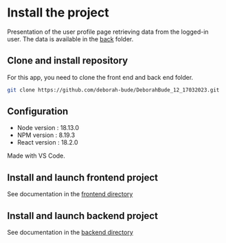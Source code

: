 # Install the project

Presentation of the user profile page retrieving data from the logged-in user. 
The data is available in the [back](./back/) folder.

## Clone and install repository

For this app, you need to clone the front end and back end folder.

```bash
git clone https://github.com/deborah-bude/DeborahBude_12_17032023.git
```

## Configuration
- Node version : 18.13.0
- NPM version : 8.19.3
- React version : 18.2.0

Made with VS Code.

## Install and launch frontend project
See documentation in the [frontend directory](./front/README.md)

## Install and launch backend project
See documentation in the [backend directory](./back/README.md)
